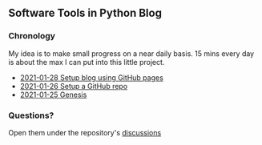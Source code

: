 ## Software Tools in Python Blog


### Chronology

My idea is to make small progress on a near daily basis. 15 mins every day is about the max I can put into this little project.

-  [2021-01-28 Setup blog using GitHub pages](2021-01-28-blog.md)
-  [2021-01-26 Setup a GitHub repo](2021-01-26-repo.md)
-  [2021-01-25 Genesis](https://github.com/software-tools-in-javascript/stjs/issues/25#issuecomment-766342336)

### Questions?

Open them under the repository's [discussions](https://github.com/simkimsia/stpy/discussions)
